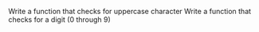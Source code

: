 Write a function that checks for uppercase character
Write a function that checks for a digit (0 through 9)
